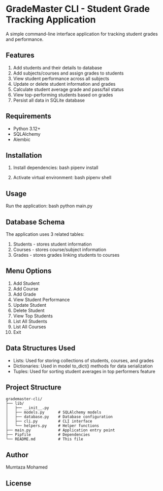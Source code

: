 # GradeMaster CLI - Student Grade Tracking Application

A simple command-line interface application for tracking student grades and performance.

## Features

  1. Add students and their details to database
  2. Add subjects/courses and assign grades to students  
  3. View student performance across all subjects
  4. Update or delete student information and grades
  5. Calculate student average grade and pass/fail status
  6. View top-performing students based on grades
  7. Persist all data in SQLite database

## Requirements

- Python 3.12+
- SQLAlchemy
- Alembic

## Installation

1. Install dependencies:
bash
pipenv install

2. Activate virtual environment:
bash
pipenv shell


## Usage

Run the application:
bash
python main.py


## Database Schema

The application uses 3 related tables:

1. Students - stores student information
2. Courses - stores course/subject information  
3. Grades - stores grades linking students to courses

## Menu Options

1. Add Student
2. Add Course
3. Add Grade
4. View Student Performance
5. Update Student
6. Delete Student
7. View Top Students
8. List All Students
9. List All Courses
0. Exit

## Data Structures Used

- Lists: Used for storing collections of students, courses, and grades
- Dictionaries: Used in model to_dict() methods for data serialization
- Tuples: Used for sorting student averages in top performers feature

## Project Structure

```
grademaster-cli/
├── lib/
│   ├── __init__.py
│   ├── models.py      # SQLAlchemy models
│   ├── database.py    # Database configuration
│   ├── cli.py         # CLI interface
│   └── helpers.py     # Helper functions
├── main.py            # Application entry point
├── Pipfile            # Dependencies
└── README.md          # This file
```
## Author
Mumtaza Mohamed

## License